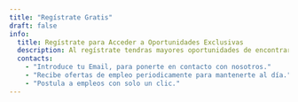```yaml
---
title: "Regístrate Gratis"
draft: false
info: 
  title: Regístrate para Acceder a Oportunidades Exclusivas
  description: Al regístrate tendras mayores oportunidades de encontrar el trabajo ideal para ti.
  contacts: 
    - "Introduce tu Email, para ponerte en contacto con nosotros."
    - "Recibe ofertas de empleo periodicamente para mantenerte al día."
    - "Postula a empleos con solo un clic."
---
```


